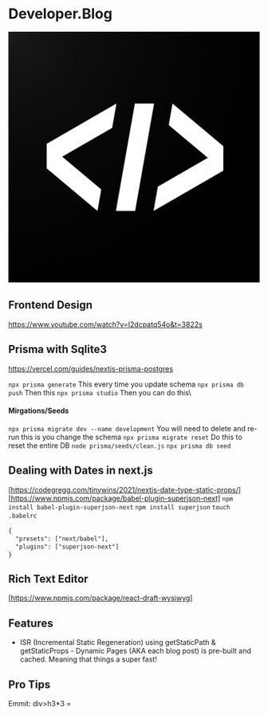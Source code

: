 # Developer.Blog
![Code](./public//brackets.png?raw=true "Logo")

## Frontend Design
https://www.youtube.com/watch?v=I2dcpatq54o&t=3822s

## Prisma with Sqlite3
https://vercel.com/guides/nextjs-prisma-postgres

``` npx prisma generate ``` This every time you update schema
``` npx prisma db push ```  Then this
``` npx prisma studio ```   Then you can do this\

#### Mirgations/Seeds
``` npx prisma migrate dev --name development ``` You will need to delete and re-run this is you change the schema
``` npx prisma migrate reset ``` Do this to reset the entire DB
``` node prisma/seeds/clean.js ``` 
``` npx prisma db seed ``` 

## Dealing with Dates in next.js
[https://codegregg.com/tinywins/2021/nextjs-date-type-static-props/]
[https://www.npmjs.com/package/babel-plugin-superjson-next]
``` npm install babel-plugin-superjson-next ```
``` npm install superjson ```
``` touch .babelrc ```
```
{
  "presets": ["next/babel"],
  "plugins": ["superjson-next"]
}
```
## Rich Text Editor
[https://www.npmjs.com/package/react-draft-wysiwyg]

## Features
- ISR (Incremental Static Regeneration) using getStaticPath & getStaticProps - Dynamic Pages (AKA each blog post) is pre-built and cached. Meaning that things a super fast!


## Pro Tips
Emmit:
div>h3*3 = 
     <div>
          <h3></h3>
          <h3></h3>
          <h3></h3>
        </div>